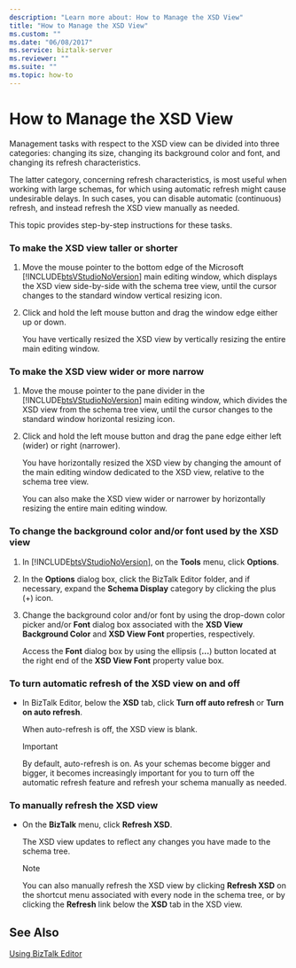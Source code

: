 ```yaml
---
description: "Learn more about: How to Manage the XSD View"
title: "How to Manage the XSD View"
ms.custom: ""
ms.date: "06/08/2017"
ms.service: biztalk-server
ms.reviewer: ""
ms.suite: ""
ms.topic: how-to
---
```

# How to Manage the XSD View
Management tasks with respect to the XSD view can be divided into three categories: changing its size, changing its background color and font, and changing its refresh characteristics.  
  
 The latter category, concerning refresh characteristics, is most useful when working with large schemas, for which using automatic refresh might cause undesirable delays. In such cases, you can disable automatic (continuous) refresh, and instead refresh the XSD view manually as needed.  
  
 This topic provides step-by-step instructions for these tasks.  
  
### To make the XSD view taller or shorter  
  
1. Move the mouse pointer to the bottom edge of the Microsoft [!INCLUDE[btsVStudioNoVersion](../includes/btsvstudionoversion-md.md)] main editing window, which displays the XSD view side-by-side with the schema tree view, until the cursor changes to the standard window vertical resizing icon.  
  
2. Click and hold the left mouse button and drag the window edge either up or down.  
  
    You have vertically resized the XSD view by vertically resizing the entire main editing window.  
  
### To make the XSD view wider or more narrow  
  
1. Move the mouse pointer to the pane divider in the [!INCLUDE[btsVStudioNoVersion](../includes/btsvstudionoversion-md.md)] main editing window, which divides the XSD view from the schema tree view, until the cursor changes to the standard window horizontal resizing icon.  
  
2. Click and hold the left mouse button and drag the pane edge either left (wider) or right (narrower).  
  
    You have horizontally resized the XSD view by changing the amount of the main editing window dedicated to the XSD view, relative to the schema tree view.  
  
    You can also make the XSD view wider or narrower by horizontally resizing the entire main editing window.  
  
### To change the background color and/or font used by the XSD view  
  
1. In [!INCLUDE[btsVStudioNoVersion](../includes/btsvstudionoversion-md.md)], on the **Tools** menu, click **Options**.  
  
2. In the **Options** dialog box, click the BizTalk Editor folder, and if necessary, expand the **Schema Display** category by clicking the plus (+) icon.  
  
3. Change the background color and/or font by using the drop-down color picker and/or **Font** dialog box associated with the **XSD View Background Color** and **XSD View Font** properties, respectively.  
  
    Access the **Font** dialog box by using the ellipsis (**…**) button located at the right end of the **XSD View Font** property value box.  
  
### To turn automatic refresh of the XSD view on and off  
  
-   In BizTalk Editor, below the **XSD** tab, click **Turn off auto refresh** or **Turn on auto refresh**.  
  
     When auto-refresh is off, the XSD view is blank.  
  
    > [!IMPORTANT]
    >  By default, auto-refresh is on. As your schemas become bigger and bigger, it becomes increasingly important for you to turn off the automatic refresh feature and refresh your schema manually as needed.  
  
### To manually refresh the XSD view  
  
-   On the **BizTalk** menu, click **Refresh XSD**.  
  
     The XSD view updates to reflect any changes you have made to the schema tree.  
  
    > [!NOTE]
    >  You can also manually refresh the XSD view by clicking **Refresh XSD** on the shortcut menu associated with every node in the schema tree, or by clicking the **Refresh** link below the **XSD** tab in the XSD view.  
  
## See Also  
 [Using BizTalk Editor](../core/using-biztalk-editor.md)

